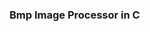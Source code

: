 ###                                                                                               Bmp Image Processor in C
